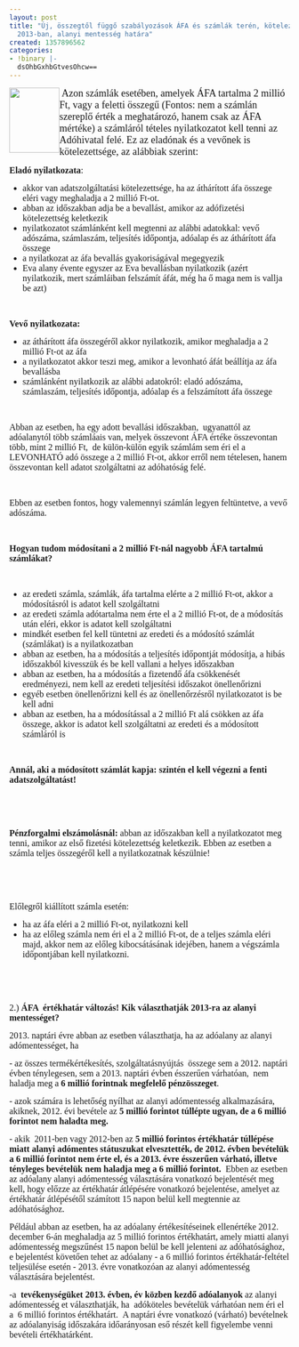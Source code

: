 ```yaml
---
layout: post
title: "Új, összegtől függő szabályozások ÁFA és számlák terén, kötelező nyilatkozatok
  2013-ban, alanyi mentesség határa"
created: 1357896562
categories:
- !binary |-
  dsOhbGxhbGtvesOhcw==
---
```

<p class="MsoNormal" style="mso-margin-top-alt: auto; mso-margin-bottom-alt: auto; line-height: normal; mso-outline-level: 3;">&nbsp;<span style="font-size: 13.5pt; font-family: 'Times New Roman','serif';"><img src="/sites/goldconsulting.eu/files/img/08.jpg" style="float: left; border: 4px " height="117" width="90">Azon számlák esetében, amelyek ÁFA tartalma 2 millió Ft, vagy a feletti összegű (Fontos: nem a számlán szereplő érték a meghatározó, hanem csak az ÁFA mértéke) a számláról tételes nyilatkozatot kell tenni az Adóhivatal felé. Ez az eladónak és a vevőnek is kötelezettsége, az alábbiak szerint:</span></p><p class="MsoNormal" style="mso-margin-top-alt: auto; mso-margin-bottom-alt: auto; line-height: normal; mso-outline-level: 3;"><!--break--><!--[if gte mso 9]><xml>
 <w:WordDocument>
  <w:View>Normal</w:View>
  <w:Zoom>0</w:Zoom>
  <w:TrackMoves></w>
  <w:TrackFormatting></w>
  <w:HyphenationZone>21</w:HyphenationZone>
  <w:PunctuationKerning></w>
  <w:ValidateAgainstSchemas></w>
  <w:SaveIfXMLInvalid>false</w:SaveIfXMLInvalid>
  <w:IgnoreMixedContent>false</w:IgnoreMixedContent>
  <w:AlwaysShowPlaceholderText>false</w:AlwaysShowPlaceholderText>
  <w:DoNotPromoteQF></w>
  <w:LidThemeOther>HU</w:LidThemeOther>
  <w:LidThemeAsian>X-NONE</w:LidThemeAsian>
  <w:LidThemeComplexScript>X-NONE</w:LidThemeComplexScript>
  <w:Compatibility>
   <w:BreakWrappedTables></w>
   <w:SnapToGridInCell></w>
   <w:WrapTextWithPunct></w>
   <w:UseAsianBreakRules></w>
   <w:DontGrowAutofit></w>
   <w:SplitPgBreakAndParaMark></w>
   <w:DontVertAlignCellWithSp></w>
   <w:DontBreakConstrainedForcedTables></w>
   <w:DontVertAlignInTxbx></w>
   <w:Word11KerningPairs></w>
   <w:CachedColBalance></w>
  </w:Compatibility>
  <m:mathPr>
   <m:mathFont m:val="Cambria Math"></m>
   <m:brkBin m:val="before"></m>
   <m:brkBinSub m:val="&#45;-"></m>
   <m:smallFrac m:val="off"></m>
   <m:dispDef></m>
   <m:lMargin m:val="0"></m>
   <m:rMargin m:val="0"></m>
   <m:defJc m:val="centerGroup"></m>
   <m:wrapIndent m:val="1440"></m>
   <m:intLim m:val="subSup"></m>
   <m:naryLim m:val="undOvr"></m>
  </m:mathPr></w:WordDocument>
</xml><![endif]--></p><p class="MsoNormal" style="margin-bottom: .0001pt; line-height: normal;"><strong><span style="font-size: 12.0pt; font-family: 'Times New Roman','serif'; mso-fareast-font-family: 'Times New Roman'; mso-fareast-language: HU;">Eladó nyilatkozata</span></strong><span style="font-size: 12.0pt; font-family: 'Times New Roman','serif'; mso-fareast-font-family: 'Times New Roman'; mso-fareast-language: HU;">:</span></p><ul type="disc"><li class="MsoNormal" style="mso-margin-top-alt: auto; mso-margin-bottom-alt: auto; line-height: normal; mso-list: l3 level1 lfo1; tab-stops: list 36.0pt;"><span style="font-size: 12.0pt; font-family: 'Times New Roman','serif'; mso-fareast-font-family: 'Times New Roman'; mso-fareast-language: HU;">akkor van adatszolgáltatási kötelezettsége, ha az áthárított áfa összege eléri vagy meghaladja a 2 millió Ft-ot.</span></li><li class="MsoNormal" style="mso-margin-top-alt: auto; mso-margin-bottom-alt: auto; line-height: normal; mso-list: l3 level1 lfo1; tab-stops: list 36.0pt;"><span style="font-size: 12.0pt; font-family: 'Times New Roman','serif'; mso-fareast-font-family: 'Times New Roman'; mso-fareast-language: HU;">abban az időszakban adja be a bevallást, amikor az adófizetési kötelezettség keletkezik</span></li><li class="MsoNormal" style="mso-margin-top-alt: auto; mso-margin-bottom-alt: auto; line-height: normal; mso-list: l3 level1 lfo1; tab-stops: list 36.0pt;"><span style="font-size: 12.0pt; font-family: 'Times New Roman','serif'; mso-fareast-font-family: 'Times New Roman'; mso-fareast-language: HU;">nyilatkozatot számlánként kell megtenni az alábbi adatokkal: vevő adószáma, számlaszám, teljesítés időpontja, adóalap és az áthárított áfa összege</span></li><li class="MsoNormal" style="mso-margin-top-alt: auto; mso-margin-bottom-alt: auto; line-height: normal; mso-list: l3 level1 lfo1; tab-stops: list 36.0pt;"><span style="font-size: 12.0pt; font-family: 'Times New Roman','serif'; mso-fareast-font-family: 'Times New Roman'; mso-fareast-language: HU;">a nyilatkozat az áfa bevallás gyakoriságával megegyezik</span></li><li class="MsoNormal" style="mso-margin-top-alt: auto; mso-margin-bottom-alt: auto; line-height: normal; mso-list: l3 level1 lfo1; tab-stops: list 36.0pt;"><span style="font-size: 12.0pt; font-family: 'Times New Roman','serif'; mso-fareast-font-family: 'Times New Roman'; mso-fareast-language: HU;">Eva alany évente egyszer az Eva bevallásban nyilatkozik (azért nyilatkozik, mert számláiban felszámít áfát, még ha ő maga nem is vallja be azt)</span></li></ul><p class="MsoNormal" style="margin-bottom: .0001pt; line-height: normal;"><span style="font-size: 12.0pt; font-family: 'Times New Roman','serif'; mso-fareast-font-family: 'Times New Roman'; mso-fareast-language: HU;">&nbsp;</span></p><p class="MsoNormal" style="margin-bottom: .0001pt; line-height: normal;"><strong><span style="font-size: 12.0pt; font-family: 'Times New Roman','serif'; mso-fareast-font-family: 'Times New Roman'; mso-fareast-language: HU;">Vevő nyilatkozata: </span></strong><span style="font-size: 12.0pt; font-family: 'Times New Roman','serif'; mso-fareast-font-family: 'Times New Roman'; mso-fareast-language: HU;"></span></p><ul type="disc"><li class="MsoNormal" style="mso-margin-top-alt: auto; mso-margin-bottom-alt: auto; line-height: normal; mso-list: l0 level1 lfo2; tab-stops: list 36.0pt;"><span style="font-size: 12.0pt; font-family: 'Times New Roman','serif'; mso-fareast-font-family: 'Times New Roman'; mso-fareast-language: HU;">az áthárított áfa összegéről akkor nyilatkozik, amikor meghaladja a 2 millió Ft-ot az áfa</span></li><li class="MsoNormal" style="mso-margin-top-alt: auto; mso-margin-bottom-alt: auto; line-height: normal; mso-list: l0 level1 lfo2; tab-stops: list 36.0pt;"><span style="font-size: 12.0pt; font-family: 'Times New Roman','serif'; mso-fareast-font-family: 'Times New Roman'; mso-fareast-language: HU;">a nyilatkozatot akkor teszi meg, amikor a levonható áfát beállítja az áfa bevallásba</span></li><li class="MsoNormal" style="mso-margin-top-alt: auto; mso-margin-bottom-alt: auto; line-height: normal; mso-list: l0 level1 lfo2; tab-stops: list 36.0pt;"><span style="font-size: 12.0pt; font-family: 'Times New Roman','serif'; mso-fareast-font-family: 'Times New Roman'; mso-fareast-language: HU;">számlánként nyilatkozik az alábbi adatokról: eladó adószáma, számlaszám, teljesítés időpontja, adóalap és a felszámított áfa összege</span></li></ul><p class="MsoNormal" style="margin-bottom: .0001pt; line-height: normal;"><span style="font-size: 12.0pt; font-family: 'Times New Roman','serif'; mso-fareast-font-family: 'Times New Roman'; mso-fareast-language: HU;">&nbsp;</span></p><p class="MsoNormal" style="margin-bottom: .0001pt; line-height: normal;"><span style="font-size: 12.0pt; font-family: 'Times New Roman','serif'; mso-fareast-font-family: 'Times New Roman'; mso-fareast-language: HU;">Abban az esetben, ha egy adott bevallási időszakban, &nbsp;ugyanattól az adóalanytól több számláais van, melyek összevont ÁFA értéke összevontan több, mint 2 millió Ft, &nbsp;de külön-külön egyik számlám sem éri el a LEVONHATÓ adó összege a 2 millió Ft-ot, akkor erről nem tételesen, hanem összevontan kell adatot szolgáltatni az adóhatóság felé.</span></p><p class="MsoNormal" style="margin-bottom: .0001pt; line-height: normal;"><span style="font-size: 12.0pt; font-family: 'Times New Roman','serif'; mso-fareast-font-family: 'Times New Roman'; mso-fareast-language: HU;">&nbsp;</span></p><p class="MsoNormal" style="margin-bottom: .0001pt; line-height: normal;"><span style="font-size: 12.0pt; font-family: 'Times New Roman','serif'; mso-fareast-font-family: 'Times New Roman'; mso-fareast-language: HU;">Ebben az esetben fontos, hogy valemennyi számlán legyen feltüntetve, a vevő adószáma.</span></p><p class="MsoNormal" style="margin-bottom: .0001pt; line-height: normal;"><span style="font-size: 12.0pt; font-family: 'Times New Roman','serif'; mso-fareast-font-family: 'Times New Roman'; mso-fareast-language: HU;">&nbsp;</span></p><p class="MsoNormal" style="margin-bottom: .0001pt; line-height: normal;"><strong><span style="font-size: 12.0pt; font-family: 'Times New Roman','serif'; mso-fareast-font-family: 'Times New Roman'; mso-fareast-language: HU;">Hogyan tudom módosítani a 2 millió Ft-nál nagyobb ÁFA tartalmú számlákat?</span></strong><span style="font-size: 12.0pt; font-family: 'Times New Roman','serif'; mso-fareast-font-family: 'Times New Roman'; mso-fareast-language: HU;"></span></p><p class="MsoNormal" style="margin-bottom: .0001pt; line-height: normal;"><span style="font-size: 12.0pt; font-family: 'Times New Roman','serif'; mso-fareast-font-family: 'Times New Roman'; mso-fareast-language: HU;">&nbsp;</span></p><ul type="disc"><li class="MsoNormal" style="mso-margin-top-alt: auto; mso-margin-bottom-alt: auto; line-height: normal; mso-list: l2 level1 lfo3; tab-stops: list 36.0pt;"><span style="font-size: 12.0pt; font-family: 'Times New Roman','serif'; mso-fareast-font-family: 'Times New Roman'; mso-fareast-language: HU;">az eredeti számla, számlák, áfa tartalma elérte a 2 millió Ft-ot, akkor a módosításról is adatot kell szolgáltatni</span></li><li class="MsoNormal" style="mso-margin-top-alt: auto; mso-margin-bottom-alt: auto; line-height: normal; mso-list: l2 level1 lfo3; tab-stops: list 36.0pt;"><span style="font-size: 12.0pt; font-family: 'Times New Roman','serif'; mso-fareast-font-family: 'Times New Roman'; mso-fareast-language: HU;">az eredeti számla adótartalma nem érte el a 2 millió Ft-ot, de a módosítás után eléri, ekkor is adatot kell szolgáltatni</span></li><li class="MsoNormal" style="mso-margin-top-alt: auto; mso-margin-bottom-alt: auto; line-height: normal; mso-list: l2 level1 lfo3; tab-stops: list 36.0pt;"><span style="font-size: 12.0pt; font-family: 'Times New Roman','serif'; mso-fareast-font-family: 'Times New Roman'; mso-fareast-language: HU;">mindkét esetben fel kell tüntetni az eredeti és a módosító számlát (számlákat) is a nyilatkozatban</span></li><li class="MsoNormal" style="mso-margin-top-alt: auto; mso-margin-bottom-alt: auto; line-height: normal; mso-list: l2 level1 lfo3; tab-stops: list 36.0pt;"><span style="font-size: 12.0pt; font-family: 'Times New Roman','serif'; mso-fareast-font-family: 'Times New Roman'; mso-fareast-language: HU;">abban az esetben, ha a módosítás a teljesítés időpontját módosítja, a hibás időszakból kivesszük és be kell vallani a helyes időszakban</span></li><li class="MsoNormal" style="mso-margin-top-alt: auto; mso-margin-bottom-alt: auto; line-height: normal; mso-list: l2 level1 lfo3; tab-stops: list 36.0pt;"><span style="font-size: 12.0pt; font-family: 'Times New Roman','serif'; mso-fareast-font-family: 'Times New Roman'; mso-fareast-language: HU;">abban az esetben, ha a módosítás a fizetendő áfa csökkenését eredményezi, nem kell az eredeti teljesítési időszakot önellenőrizni</span></li><li class="MsoNormal" style="mso-margin-top-alt: auto; mso-margin-bottom-alt: auto; line-height: normal; mso-list: l2 level1 lfo3; tab-stops: list 36.0pt;"><span style="font-size: 12.0pt; font-family: 'Times New Roman','serif'; mso-fareast-font-family: 'Times New Roman'; mso-fareast-language: HU;">egyéb esetben önellenőrizni kell és az önellenőrzésről nyilatkozatot is be kell adni</span></li><li class="MsoNormal" style="mso-margin-top-alt: auto; mso-margin-bottom-alt: auto; line-height: normal; mso-list: l2 level1 lfo3; tab-stops: list 36.0pt;"><span style="font-size: 12.0pt; font-family: 'Times New Roman','serif'; mso-fareast-font-family: 'Times New Roman'; mso-fareast-language: HU;">abban az esetben, ha a módosítással a 2 millió Ft alá csökken az áfa összege, akkor is adatot kell szolgáltatni az eredeti és a módosított számláról is</span></li></ul><p class="MsoNormal" style="margin-bottom: .0001pt; line-height: normal;"><span style="font-size: 12.0pt; font-family: 'Times New Roman','serif'; mso-fareast-font-family: 'Times New Roman'; mso-fareast-language: HU;">&nbsp;</span></p><p class="MsoNormal" style="margin-bottom: .0001pt; line-height: normal;"><strong><span style="font-size: 12.0pt; font-family: 'Times New Roman','serif'; mso-fareast-font-family: 'Times New Roman'; mso-fareast-language: HU;">Annál, aki a módosított számlát kapja: szintén el kell végezni a fenti adatszolgáltatást!</span></strong><span style="font-size: 12.0pt; font-family: 'Times New Roman','serif'; mso-fareast-font-family: 'Times New Roman'; mso-fareast-language: HU;"></span></p><p class="MsoNormal" style="margin-bottom: .0001pt; line-height: normal;"><span style="font-size: 12.0pt; font-family: 'Times New Roman','serif'; mso-fareast-font-family: 'Times New Roman'; mso-fareast-language: HU;">&nbsp;</span></p><p class="MsoNormal" style="margin-bottom: .0001pt; line-height: normal;"><span style="font-size: 12.0pt; font-family: 'Times New Roman','serif'; mso-fareast-font-family: 'Times New Roman'; mso-fareast-language: HU;">&nbsp;</span></p><p class="MsoNormal" style="margin-bottom: .0001pt; line-height: normal;"><strong><span style="font-size: 12.0pt; font-family: 'Times New Roman','serif'; mso-fareast-font-family: 'Times New Roman'; mso-fareast-language: HU;">Pénzforgalmi elszámolásnál: </span></strong><span style="font-size: 12.0pt; font-family: 'Times New Roman','serif'; mso-fareast-font-family: 'Times New Roman'; mso-fareast-language: HU;">abban az időszakban kell a nyilatkozatot meg tenni, amikor az első fizetési kötelezettség keletkezik. Ebben az esetben a számla teljes összegéről kell a nyilatkozatnak készülnie!</span></p><p class="MsoNormal" style="margin-bottom: .0001pt; line-height: normal;"><span style="font-size: 12.0pt; font-family: 'Times New Roman','serif'; mso-fareast-font-family: 'Times New Roman'; mso-fareast-language: HU;">&nbsp;</span></p><p class="MsoNormal" style="margin-bottom: .0001pt; line-height: normal;"><span style="font-size: 12.0pt; font-family: 'Times New Roman','serif'; mso-fareast-font-family: 'Times New Roman'; mso-fareast-language: HU;">&nbsp;</span></p><p class="MsoNormal" style="margin-bottom: .0001pt; line-height: normal;"><span style="font-size: 12.0pt; font-family: 'Times New Roman','serif'; mso-fareast-font-family: 'Times New Roman'; mso-fareast-language: HU;">Előlegről kiállított számla esetén:</span></p><ul type="disc"><li class="MsoNormal" style="mso-margin-top-alt: auto; mso-margin-bottom-alt: auto; line-height: normal; mso-list: l1 level1 lfo4; tab-stops: list 36.0pt;"><span style="font-size: 12.0pt; font-family: 'Times New Roman','serif'; mso-fareast-font-family: 'Times New Roman'; mso-fareast-language: HU;">ha az áfa eléri a 2 millió Ft-ot, nyilatkozni kell</span></li><li class="MsoNormal" style="mso-margin-top-alt: auto; mso-margin-bottom-alt: auto; line-height: normal; mso-list: l1 level1 lfo4; tab-stops: list 36.0pt;"><span style="font-size: 12.0pt; font-family: 'Times New Roman','serif'; mso-fareast-font-family: 'Times New Roman'; mso-fareast-language: HU;">ha az előleg számla nem éri el a 2 millió Ft-ot, de a teljes számla eléri majd, akkor nem az előleg kibocsátásának idejében, hanem a végszámla időpontjában kell nyilatkozni.</span></li></ul><p class="MsoNormal" style="margin-bottom: .0001pt; line-height: normal;"><span style="font-size: 12.0pt; font-family: 'Times New Roman','serif'; mso-fareast-font-family: 'Times New Roman'; mso-fareast-language: HU;">&nbsp;</span></p><p class="MsoNormal" style="margin-bottom: .0001pt; line-height: normal;"><span style="font-size: 12.0pt; font-family: 'Times New Roman','serif'; mso-fareast-font-family: 'Times New Roman'; mso-fareast-language: HU;">&nbsp;</span></p><p class="MsoNormal" style="margin-bottom: .0001pt; line-height: normal;"><span style="font-size: 12.0pt; font-family: 'Times New Roman','serif'; mso-fareast-font-family: 'Times New Roman'; mso-fareast-language: HU;">2.) <strong>ÁFA &nbsp;értékhatár változás! Kik választhatják 2013-ra az alanyi mentességet?</strong></span></p><p class="MsoNormal" style="margin-bottom: .0001pt; line-height: normal;"><span style="font-size: 12.0pt; font-family: 'Times New Roman','serif'; mso-fareast-font-family: 'Times New Roman'; mso-fareast-language: HU;">2013. naptári évre abban az esetben választhatja, ha az adóalany az alanyi adómentességet, ha &nbsp;</span></p><p class="MsoNormal" style="margin-bottom: .0001pt; line-height: normal;"><span style="font-size: 12.0pt; font-family: 'Times New Roman','serif'; mso-fareast-font-family: 'Times New Roman'; mso-fareast-language: HU;">- az összes termékértékesítés, szolgáltatásnyújtás &nbsp;összege sem a 2012. naptári évben ténylegesen, sem a 2013. naptári évben ésszerűen várhatóan, &nbsp;nem haladja meg a <strong>6 millió forintnak megfelelő pénzösszeget</strong>.</span></p><p class="MsoNormal" style="margin-bottom: .0001pt; line-height: normal;"><span style="font-size: 12.0pt; font-family: 'Times New Roman','serif'; mso-fareast-font-family: 'Times New Roman'; mso-fareast-language: HU;">- azok számára is lehetőség nyílhat az alanyi adómentesség alkalmazására, akiknek, 2012. évi bevétele az <strong>5</strong> <strong>millió forintot túllépte ugyan, de a 6 millió forintot nem haladta meg.</strong></span></p><p class="MsoNormal" style="margin-bottom: .0001pt; line-height: normal;"><span style="font-size: 12.0pt; font-family: 'Times New Roman','serif'; mso-fareast-font-family: 'Times New Roman'; mso-fareast-language: HU;">- akik &nbsp;2011-ben vagy 2012-ben az <strong>5 millió forintos értékhatár túllépése miatt alanyi adómentes státuszukat elvesztették, de 2012. évben bevételük a 6 millió forintot nem érte el, és a 2013. évre ésszerűen várható, illetve tényleges bevételük nem haladja meg a 6 millió forintot.</strong> &nbsp;Ebben az esetben az adóalany alanyi adómentesség választására vonatkozó bejelentését meg kell, hogy előzze az értékhatár átlépésére vonatkozó bejelentése, amelyet az értékhatár átlépésétől számított 15 napon belül kell megtennie az adóhatósághoz.</span></p><p class="MsoNormal" style="margin-bottom: .0001pt; line-height: normal;"><span style="font-size: 12.0pt; font-family: 'Times New Roman','serif'; mso-fareast-font-family: 'Times New Roman'; mso-fareast-language: HU;">Például abban az esetben, ha az adóalany értékesítéseinek ellenértéke 2012. december 6-án meghaladja az 5 millió forintos értékhatárt, amely miatti alanyi adómentesség megszűnést 15 napon belül be kell jelenteni az adóhatósághoz, e bejelentést követően tehet az adóalany - a 6 millió forintos értékhatár-feltétel teljesülése esetén - 2013. évre vonatkozóan az alanyi adómentesség választására bejelentést.</span></p><p class="MsoNormal" style="margin-bottom: .0001pt; line-height: normal;"><span style="font-size: 12.0pt; font-family: 'Times New Roman','serif'; mso-fareast-font-family: 'Times New Roman'; mso-fareast-language: HU;">-a &nbsp;<strong>tevékenységüket 2013. évben, év közben kezdő adóalanyok</strong> az alanyi adómentesség et választhatják, ha&nbsp; adóköteles bevételük várhatóan nem éri el a&nbsp; 6 millió forintos értékhatárt. &nbsp;A naptári évre vonatkozó (várható) bevételnek az adóalanyiság időszakára időarányosan eső részét kell figyelembe venni bevételi értékhatárként.</span></p>
